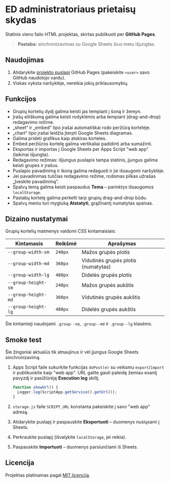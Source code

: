 # ED administratoriaus prietaisų skydas

Statinis vieno failo HTML projektas, skirtas publikuoti per **GitHub Pages**.

> **Pastaba:** sinchronizavimas su Google Sheets šiuo metu išjungtas.

## Naudojimas

1. Atidarykite [projekto puslapį](https://<user>.github.io/admin-dashboard/) GitHub Pages (pakeiskite `<user>` savo GitHub naudotojo vardu).
2. Viskas vyksta naršyklėje, nereikia jokių priklausomybių.

## Funkcijos

- Grupių kortelių dydį galima keisti jas tempiant į šoną ir žemyn.
- Įrašų eiliškumą galima keisti rodyklėmis arba tempiant (drag-and-drop) redagavimo režime.
- „sheet“ ir „embed“ tipo įrašai automatiškai rodo peržiūrą kortelėje.
- „chart“ tipo įrašai leidžia įterpti Google Sheets diagramas.
- Galima pridėti grafikus kaip atskiras korteles.
- Embed peržiūros kortelę galima vertikaliai padidinti arba sumažinti.
- Eksportas ir importas į Google Sheets per Apps Script "web app" (laikinai išjungta).
- Redagavimo režimas: išjungus puslapis tampa statinis, įjungus galima keisti grupes ir įrašus.
- Puslapio pavadinimą ir ikoną galima redaguoti ir jie išsaugomi naršyklėje.
- Jei pavadinimas tuščias redagavimo režime, rodomas pilkas užrašas „Įveskite pavadinimą“.
- Spalvų temą galima keisti paspaudus **Tema** – parinktys išsaugomos `localStorage`.
- Pastabų kortelę galima perkelti tarp grupių drag-and-drop būdu.
- Spalvų meniu turi mygtuką **Atstatyti**, grąžinantį numatytas spalvas.

## Dizaino nustatymai

Grupių kortelių matmenys valdomi CSS kintamaisiais:

| Kintamasis | Reikšmė | Aprašymas |
|------------|---------|-----------|
| `--group-width-sm` | `240px` | Mažos grupės plotis |
| `--group-width-md` | `360px` | Vidutinės grupės plotis (numatytas) |
| `--group-width-lg` | `480px` | Didelės grupės plotis |
| `--group-height-sm` | `240px` | Mažos grupės aukštis |
| `--group-height-md` | `360px` | Vidutinės grupės aukštis |
| `--group-height-lg` | `480px` | Didelės grupės aukštis |

Šie kintamieji naudojami `.group--sm`, `.group--md` ir `.group--lg` klasėms.

## Smoke test

Šie žingsniai aktualūs tik atnaujinus ir vėl įjungus Google Sheets sinchronizavimą.

1. Apps Script faile sukurkite funkcijas `doPost(e)` su veiksmu `export`/`import` ir publikuokite kaip "web app". URL galite gauti paleidę žemiau esantį pavyzdį ir pasižiūrėję **Execution log** skiltį.

   ```javascript
   function showUrl() {
     Logger.log(ScriptApp.getService().getUrl());
   }
   ```

2. `storage.js` faile `SCRIPT_URL` konstanta pakeiskite į savo "web app" adresą.
3. Atidarykite puslapį ir paspauskite **Eksportuoti** – duomenys nusiųsami į Sheets.
4. Perkraukite puslapį (išvalykite `localStorage`, jei reikia).
5. Paspauskite **Importuoti** – duomenys parsiunčiami iš Sheets.

## Licencija

Projektas platinamas pagal [MIT licenciją](LICENSE).
